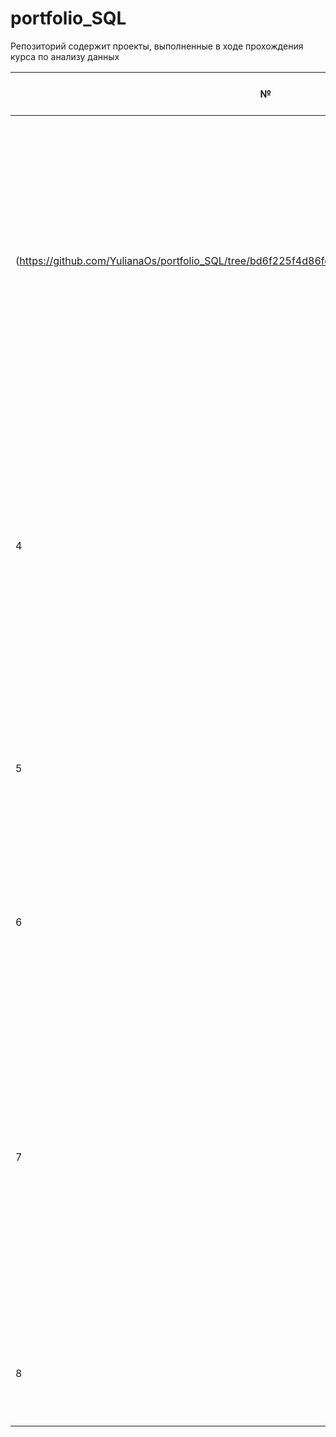 # portfolio_SQL
Репозиторий содержит проекты, выполненные в ходе прохождения курса по анализу данных

№ | Ссылка на проект | Запрос | Описание | Применяемые функции | Работа проекта 
---|---|---|---|---|---
(https://github.com/YulianaOs/portfolio_SQL/tree/bd6f225f4d86fc4524d20211ce9e6e77f547fed5/SQL) |  "Аптеки от 1.8 млн оборота" | Запрос возвращает список аптек, у которых общий оборот от продажи лекарств превышает 1,8 миллиона, вместе с общей стоимостью их продаж. Результат включает название каждой аптеки и общую стоимость ее продаж.| *SUM(), GROUP BY, HAVING.* | [Дашборд_Excel](https://docs.google.com/spreadsheets/d/1BGRELKcxPPt7Y4NpRK8CpMfPH6FBw32d/edit?usp=sharing&ouid=113946144725319018661&rtpof=true&sd=true) |
| 4 | [ SQL_4](https://github.com/YulianaOs/portfolio_SQL/tree/bd6f225f4d86fc4524d20211ce9e6e77f547fed5/SQL) | "Накопленная сумма продаж по каждой аптеке" (OVER) | Запрос возвращает список аптек, где для каждой аптеки указана общая сумма продаж и накопленная сумма продаж, начиная с первой аптеки в списке и до текущей. Результат включает название каждой аптеки, общую стоимость ее продаж и накопленную сумму продаж.| *SUM(), GROUP BY, OVER, ORDER BY.* | [Дашборд_Excel](https://docs.google.com/spreadsheets/d/1BGRELKcxPPt7Y4NpRK8CpMfPH6FBw32d/edit?usp=sharing&ouid=113946144725319018661&rtpof=true&sd=true) |
| 5 | [ SQL_5](https://github.com/YulianaOs/portfolio_SQL/tree/bd6f225f4d86fc4524d20211ce9e6e77f547fed5/SQL) | "Количество клиентов в аптеках" | Запрос возвращает список аптек с указанием количества уникальных клиентов в каждой аптеке. Аптеки отсортированы по убыванию количества клиентов.| *JOIN, COUNT(DISTINCT), ORDER BY.* | [Дашборд_Excel](https://docs.google.com/spreadsheets/d/1BGRELKcxPPt7Y4NpRK8CpMfPH6FBw32d/edit?usp=sharing&ouid=113946144725319018661&rtpof=true&sd=true) |
| 6 | [ SQL_6](https://github.com/YulianaOs/portfolio_SQL/tree/bd6f225f4d86fc4524d20211ce9e6e77f547fed5/SQL) | "Лучшие клиенты" | Запрос возвращает список топ-10 клиентов с указанием суммы их заказов. Клиенты отсортированы по убыванию суммы заказа. | *JJOIN, SUM, ORDER BY, ROW_NUMBER. * | [Дашборд_Excel](https://docs.google.com/spreadsheets/d/1BGRELKcxPPt7Y4NpRK8CpMfPH6FBw32d/edit?usp=sharing&ouid=113946144725319018661&rtpof=true&sd=true) |
| 7 | [ SQL_7](https://github.com/YulianaOs/portfolio_SQL/tree/bd6f225f4d86fc4524d20211ce9e6e77f547fed5/SQL) | "Накопленная сумма по клиентам" | Запрос возвращает список клиентов, где для каждого клиента указана общая сумма заказов и накопленная сумма заказов, начиная с первого клиента в списке и до текущего. Результат включает имя, фамилию и отчество клиента, общую стоимость его заказов и накопленную сумму заказов. | *SUM(), GROUP BY, JOIN, OVER, ORDER BY.* | [Дашборд_Excel](https://docs.google.com/spreadsheets/d/1BGRELKcxPPt7Y4NpRK8CpMfPH6FBw32d/edit?usp=sharing&ouid=113946144725319018661&rtpof=true&sd=true) |
| 8 | [ SQL_8](https://github.com/YulianaOs/portfolio_SQL/tree/bd6f225f4d86fc4524d20211ce9e6e77f547fed5/SQL) | "Самые частые клиенты аптек Горздрав и Здравсити" | Запрос возвращает топ-10 самых частых клиентов для аптек "Горздрав" и "Здравсити". | *CONCAT, COUNT, GROUP BY, WHERE, ORDER BY, LIMIT, UNION ALL.* | [Дашборд_Excel](https://docs.google.com/document/d/1KzgLv4IS9pl3fB41bGN9eIMNELlvIL4sfiwQ2EdBFRs/edit?usp=sharing) |
